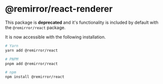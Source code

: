# @remirror/react-renderer

This package is **deprecated** and it's functionality is included by default with the `@remirror/react` package.

It is now accessible with the following installation.

```bash
# Yarn
yarn add @remirror/react

# PNPM
pnpm add @remirror/react

# npm
npm install @remirror/react
```
